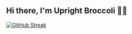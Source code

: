 ## Hi there, I'm Upright Broccoli 👋😁
[![GitHub Streak](https://github-readme-streak-stats.herokuapp.com/?user=uprightbroccoli)](https://git.io/streak-stats)
<!--
**uprightbroccoli/uprightbroccoli** is a ✨ _special_ ✨ repository because its `README.md` (this file) appears on your GitHub profile.

Here are some ideas to get you started:
- 🔭 I’m currently working on ...
- 🌱 I’m currently learning ...
- 👯 I’m looking to collaborate on ...
- 🤔 I’m looking for help with ...
- 💬 Ask me about ...
- 📫 How to reach me: ...
- 😄 Pronouns: ...
- ⚡ Fun fact: ...
-->
